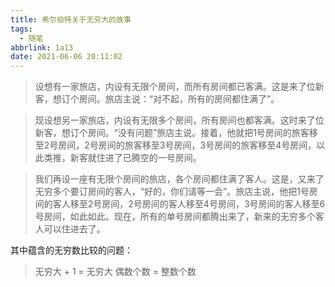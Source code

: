 ```yaml
---
title: 希尔伯特关于无穷大的故事
tags:
  - 随笔
abbrlink: 1a13
date: 2021-06-06 20:11:02
---
```


<!--more-->
> 设想有一家旅店，内设有无限个房间，而所有房间都已客满。这是来了位新客，想订个房间。旅店主说：“对不起，所有的房间都住满了”。


> 现设想另一家旅店，内设有无限多个房间，所有房间也都客满。这时来了位新客，想订个房间。“没有问题”旅店主说。接着，他就把1号房间的旅客移至2号房间，2号房间的旅客移至3号房间，3号房间的旅客移至4号房间，以此类推，新客就住进了已腾空的一号房间。


> 我们再设一座有无限个房间的旅店，各个房间都住满了客人。这是，又来了无穷多个要订房间的客人，“好的，你们请等一会”。旅店主说，他把1号房间的客人移至2号房间，2号房间的客人移至4号房间，3号房间的客人移至6号房间，如此如此。现在，所有的单号房间都腾出来了，新来的无穷多个客人可以住进去了。

其中蕴含的无穷数比较的问题：
> 无穷大 + 1 = 无穷大
> 偶数个数 = 整数个数
